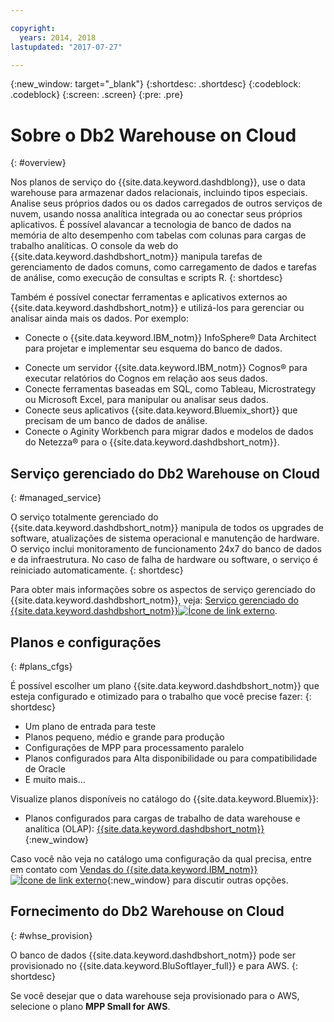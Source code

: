 ```yaml
---

copyright:
  years: 2014, 2018
lastupdated: "2017-07-27"

---
```


<!-- Attribute definitions --> 
{:new_window: target="_blank"}
{:shortdesc: .shortdesc}
{:codeblock: .codeblock}
{:screen: .screen}
{:pre: .pre}

# Sobre o Db2 Warehouse on Cloud
{: #overview}

Nos planos de serviço do {{site.data.keyword.dashdblong}}, use o data warehouse para armazenar dados relacionais, incluindo tipos especiais. Analise seus próprios dados ou os dados carregados de outros serviços de nuvem, usando nossa analítica integrada ou ao conectar seus próprios aplicativos. É possível alavancar a tecnologia de banco de dados na memória de alto desempenho com tabelas com colunas para cargas de trabalho analíticas. O console da web do {{site.data.keyword.dashdbshort_notm}} manipula tarefas de gerenciamento de dados comuns, como carregamento de dados e tarefas de análise, como execução de consultas e scripts R.
{: shortdesc}

Também é possível conectar ferramentas e aplicativos externos ao {{site.data.keyword.dashdbshort_notm}} e utilizá-los para gerenciar ou analisar ainda mais os dados. Por exemplo:
   * Conecte o {{site.data.keyword.IBM_notm}} InfoSphere® Data Architect para projetar e implementar seu esquema do banco de dados.
<!--   * Connect Esri ArcGIS to perform geospatial analytics and map publishing with your data. -->
   * Conecte um servidor {{site.data.keyword.IBM_notm}} Cognos® para executar relatórios do Cognos em relação aos seus dados.
   * Conecte ferramentas baseadas em SQL, como Tableau, Microstrategy ou Microsoft Excel, para manipular ou analisar seus dados.
   * Conecte seus aplicativos {{site.data.keyword.Bluemix_short}} que precisam de um banco de dados de análise.
   * Conecte o Aginity Workbench para migrar dados e modelos de dados do Netezza® para o {{site.data.keyword.dashdbshort_notm}}.

## Serviço gerenciado do Db2 Warehouse on Cloud
{: #managed_service}

O serviço totalmente gerenciado do {{site.data.keyword.dashdbshort_notm}} manipula de todos os upgrades de software, atualizações de sistema operacional e manutenção de hardware. O serviço inclui monitoramento de funcionamento 24x7 do banco de dados e da infraestrutura. No caso de falha de hardware ou software, o serviço é reiniciado automaticamente.
{: shortdesc}

Para obter mais informações sobre os aspectos de serviço gerenciado do {{site.data.keyword.dashdbshort_notm}}, veja: [Serviço gerenciado do {{site.data.keyword.dashdbshort_notm}}![Ícone de link externo](../../icons/launch-glyph.svg "Ícone de link externo")](https://www.ibm.com/support/knowledgecenter/SS6NHC/com.ibm.swg.im.dashdb.doc/managed_service.html).

## Planos e configurações
{: #plans_cfgs}

É possível escolher um plano {{site.data.keyword.dashdbshort_notm}} que esteja configurado e otimizado para o trabalho que você precise fazer:
{: shortdesc}

   * Um plano de entrada para teste
   * Planos pequeno, médio e grande para produção
   * Configurações de MPP para processamento paralelo
   * Planos configurados para Alta disponibilidade ou para compatibilidade de Oracle
   * E muito mais...

Visualize planos disponíveis no catálogo do {{site.data.keyword.Bluemix}}:
   * Planos configurados para cargas de trabalho de data warehouse e analítica (OLAP): [{{site.data.keyword.dashdbshort_notm}}](https://console.bluemix.net/catalog/services/db2-warehouse-on-cloud?env_id=ibm:yp:us-south){:new_window}
<!--   * Plans configured for high-speed, transactional processing (OLTP): [{{site.data.keyword.dashdbshort_notm}} for Transactions](https://console.ng.bluemix.net/catalog/services/dashdb-for-transactions-sql-database){:new_window} -->

Caso você não veja no catálogo uma configuração da qual precisa, entre em contato com [Vendas do {{site.data.keyword.IBM_notm}}![Ícone de link externo](../../icons/launch-glyph.svg "Ícone de link externo")](https://www.ibm.com/connect/ibm/us/en/?lnk=fcw){:new_window} para discutir outras opções.

## Fornecimento do Db2 Warehouse on Cloud
{: #whse_provision}

O banco de dados {{site.data.keyword.dashdbshort_notm}} pode ser provisionado no {{site.data.keyword.BluSoftlayer_full}} e para AWS.
{: shortdesc}

Se você desejar que o data warehouse seja provisionado para o AWS, selecione o plano **MPP Small for AWS**.

<!-- If you want to have the data warehouse provisioned for AWS, select the **{{site.data.keyword.IBM_notm}} {{site.data.keyword.dashdbshort_notm}} for Analytics MPP Small for AWS** plan. -->

<!-- ##dashDB for Transactions
{: #dashDB_tr}

In the {{site.data.keyword.dashdbshort_notm}} for Transactions plans, use the {{site.data.keyword.dashdbshort_notm}} relational database for online transaction processing. You can connect new or existing applications, and you can begin processing transactions and storing your data. With DB2® and Oracle compatibility, you can connect small or large applications and benefit from a managed enterprise-class database system. You can leverage the {{site.data.keyword.dashdbshort_notm}} for Transactions web console to manage users, load data, and get connection information.
{: shortdesc} -->

<!-- ##dashDB web console overview
{: #console_overview}

You can manage your {{site.data.keyword.dashdbshort_notm}} database, analyze your data, and monitor sensitive data with the {{site.data.keyword.dashdbshort_notm}} web console accessible from {{site.data.keyword.Bluemix_notm}}.
{: shortdesc}

Open the web console by clicking the service tile on your application overview page, and then click **Open**.

Single sign-on authentication connects you directly to the web console. You can access connection information from the web console, and the **Downloads** page includes links to client drivers for accessing {{site.data.keyword.dashdbshort_notm}} from remote applications. You can also access sample data and reports.

###Sensitive data reporting

The {{site.data.keyword.dashdbshort_notm}} web console includes a sensitive data reporting feature that detects and monitors sensitive objects in the {{site.data.keyword.dashdbshort_notm}} data warehouse, such as credit card numbers and US Social Security numbers.

To run and view reports that identify columns that contain sensitive data and provide information about connections and activities that access the sensitive data, select **Monitor &gt; Sensitive Data** in the web console. -->


<!-- ##IBM Analytics Services
{: #analytics_services}

For more information about {{site.data.keyword.IBM_notm}} analytics services and finding your local services representative, see: [{{site.data.keyword.IBM_notm}} Analytics Services ![External link icon](../../icons/launch-glyph.svg "External link icon")](http://www.ibm.com/software/data/services/).
{: shortdesc} -->














